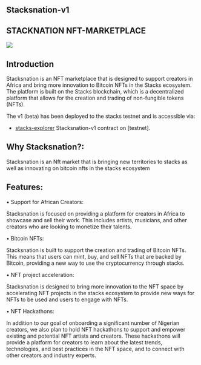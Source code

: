 ## Stacksnation-v1

## STACKNATION NFT-MARKETPLACE
![](https://github.com/ABRAHAMEKIO/stacksnation-v1/blob/master/Untitled_Artwork_3.png)

## Introduction
Stacksnation is an NFT marketplace that is designed to support creators in Africa and bring more innovation to Bitcoin NFTs in the Stacks ecosystem. The platform is built on the Stacks blockchain, which is a decentralized platform that allows for the creation and trading of non-fungible tokens (NFTs).

The v1 (beta) has been deployed to the stacks testnet and is accessible via: 
- [stacks-explorer](https://explorer.stacks.co/txid/0x509a6a0d3d5e819d48a371dba998eecb7f90fe9781c3ce5cbdd97cf2bb9445f3?chain=testnet) Stacksnation-v1 contract on [testnet].

## Why Stacksnation?:
Stacksnation is an Nft market that is bringing new territories to stacks as well as innovating on bitcoin nfts in the stacks ecosystem 


## Features:

 • Support for African Creators:

 Stacksnation is focused on providing a platform for creators in Africa to showcase and sell their work. This includes artists, musicians, and other creators who are looking to monetize their talents.

• Bitcoin NFTs: 

 Stacksnation is built to support the creation and trading of Bitcoin NFTs. This means that users can mint, buy, and sell NFTs that are backed by Bitcoin, providing a new way to use the cryptocurrency through stacks.

• NFT project acceleration:

 Stacksnation is designed to bring more innovation to the NFT space by accelerating NFT projects in the stacks ecosystem to provide new ways for NFTs to be used and users to engage with NFTs.

• NFT Hackathons:

 In addition to our goal of onboarding a significant number of Nigerian creators, we also plan to hold NFT hackathons to support and empower existing and potential NFT artists and creators. These hackathons will provide a platform for creators to learn about the latest trends, technologies, and best practices in the NFT space, and to connect with other creators and industry experts.


